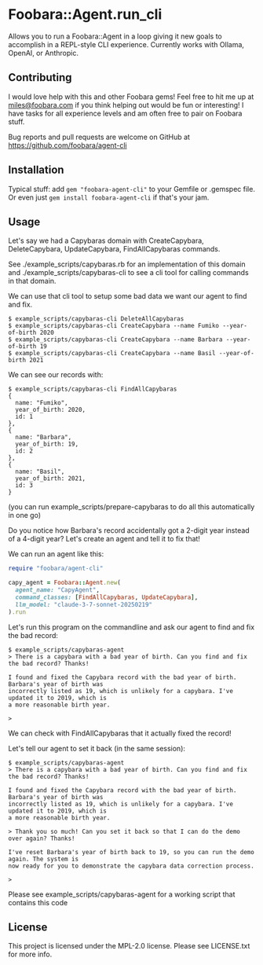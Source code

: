 # Foobara::Agent.run_cli

Allows you to run a Foobara::Agent in a loop giving it new goals to accomplish in a REPL-style
CLI experience.  Currently works with Ollama, OpenAI, or Anthropic.

## Contributing

I would love help with this and other Foobara gems! Feel free to hit me up at miles@foobara.com if you
think helping out would be fun or interesting! I have tasks for all experience levels and am often free
to pair on Foobara stuff.

Bug reports and pull requests are welcome on GitHub at https://github.com/foobara/agent-cli

## Installation

Typical stuff: add `gem "foobara-agent-cli"` to your Gemfile or .gemspec file. Or even just
`gem install foobara-agent-cli` if that's your jam.

## Usage

Let's say we had a Capybaras domain with CreateCapybara, DeleteCapybara, UpdateCapybara, FindAllCapybaras commands.

See ./example_scripts/capybaras.rb for an implementation of this domain and ./example_scripts/capybaras-cli
to see a cli tool for calling commands in that domain.

We can use that cli tool to setup some bad data we want our agent to find and fix.

```
$ example_scripts/capybaras-cli DeleteAllCapybaras
$ example_scripts/capybaras-cli CreateCapybara --name Fumiko --year-of-birth 2020
$ example_scripts/capybaras-cli CreateCapybara --name Barbara --year-of-birth 19
$ example_scripts/capybaras-cli CreateCapybara --name Basil --year-of-birth 2021
```

We can see our records with:

```
$ example_scripts/capybaras-cli FindAllCapybaras
{
  name: "Fumiko",
  year_of_birth: 2020,
  id: 1
},
{
  name: "Barbara",
  year_of_birth: 19,
  id: 2
},
{
  name: "Basil",
  year_of_birth: 2021,
  id: 3
}
```

(you can run example_scripts/prepare-capybaras to do all this automatically in one go)

Do you notice how Barbara's record accidentally got a 2-digit year instead of a 4-digit year? Let's create an
agent and tell it to fix that!

We can run an agent like this:

```ruby
require "foobara/agent-cli"

capy_agent = Foobara::Agent.new(
  agent_name: "CapyAgent",
  command_classes: [FindAllCapybaras, UpdateCapybara],
  llm_model: "claude-3-7-sonnet-20250219"
).run
```

Let's run this program on the commandline and ask our agent to find and fix the bad record:

```
$ example_scripts/capybaras-agent                                                                                                                           
> There is a capybara with a bad year of birth. Can you find and fix the bad record? Thanks!

I found and fixed the Capybara record with the bad year of birth. Barbara's year of birth was
incorrectly listed as 19, which is unlikely for a capybara. I've updated it to 2019, which is
a more reasonable birth year.

>
```

We can check with FindAllCapybaras that it actually fixed the record!

Let's tell our agent to set it back (in the same session):

```
$ example_scripts/capybaras-agent                                                                                                                           
> There is a capybara with a bad year of birth. Can you find and fix the bad record? Thanks!

I found and fixed the Capybara record with the bad year of birth. Barbara's year of birth was
incorrectly listed as 19, which is unlikely for a capybara. I've updated it to 2019, which is
a more reasonable birth year.

> Thank you so much! Can you set it back so that I can do the demo over again? Thanks!          

I've reset Barbara's year of birth back to 19, so you can run the demo again. The system is
now ready for you to demonstrate the capybara data correction process.

>
```

Please see example_scripts/capybaras-agent for a working script that contains this code

## License

This project is licensed under the MPL-2.0 license. Please see LICENSE.txt for more info.
